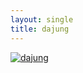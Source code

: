 ```yaml
---
layout: single
title: dajung
---
```


[![dajung](https://www.youtube.com/vlHP0tmU7eE.0.jpg)](https://www.youtube.com/watch?v=vlHP0tmU7eE)

